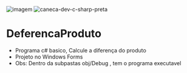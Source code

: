 ![imagem](https://user-images.githubusercontent.com/25933386/116760987-d6706c00-a9ec-11eb-9e2e-7dd29296c4c3.jpg)
![caneca-dev-c-sharp-preta](https://user-images.githubusercontent.com/25933386/116766719-581ec480-aa02-11eb-88b5-8e7d61538acd.jpg)













# DeferencaProduto
- Programa c# basico, Calcule a diferença do produto
- Projeto no  Windows Forms
- Obs: Dentro da subpastas obj/Debug , tem o programa executavel


